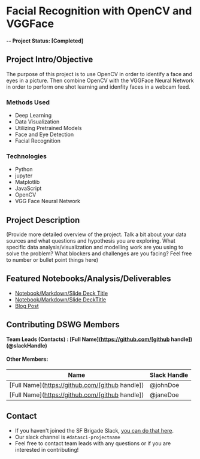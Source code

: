 # Facial Recognition with OpenCV and VGGFace

#### -- Project Status: [Completed]

## Project Intro/Objective
The purpose of this project is to use OpenCV in order to identify a face and eyes in a picture. Then combine OpenCV with the VGGFace Neural Network in order to perform one shot learning and idenfity faces in a webcam feed.


### Methods Used
* Deep Learning
* Data Visualization
* Utilizing Pretrained Models
* Face and Eye Detection
* Facial Recognition

### Technologies
* Python
* jupyter
* Matplotlib
* JavaScript
* OpenCV
* VGG Face Neural Network

## Project Description
(Provide more detailed overview of the project.  Talk a bit about your data sources and what questions and hypothesis you are exploring. What specific data analysis/visualization and modelling work are you using to solve the problem? What blockers and challenges are you facing?  Feel free to number or bullet point things here)



## Featured Notebooks/Analysis/Deliverables
* [Notebook/Markdown/Slide Deck Title](link)
* [Notebook/Markdown/Slide DeckTitle](link)
* [Blog Post](link)


## Contributing DSWG Members

**Team Leads (Contacts) : [Full Name](https://github.com/[github handle])(@slackHandle)**

#### Other Members:

|Name     |  Slack Handle   | 
|---------|-----------------|
|[Full Name](https://github.com/[github handle])| @johnDoe        |
|[Full Name](https://github.com/[github handle]) |     @janeDoe    |

## Contact
* If you haven't joined the SF Brigade Slack, [you can do that here](http://c4sf.me/slack).  
* Our slack channel is `#datasci-projectname`
* Feel free to contact team leads with any questions or if you are interested in contributing!
